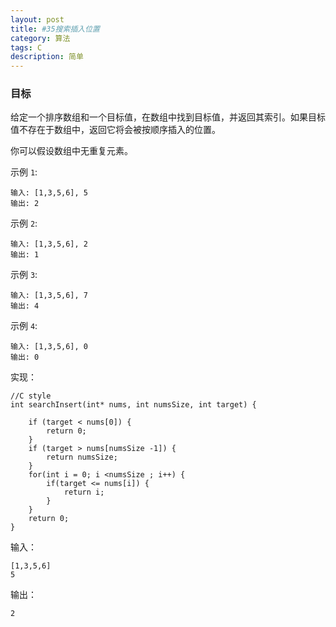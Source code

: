 ```yaml
---
layout: post
title: #35搜索插入位置
category: 算法
tags: C
description: 简单
--- 
```


### 目标

给定一个排序数组和一个目标值，在数组中找到目标值，并返回其索引。如果目标值不存在于数组中，返回它将会被按顺序插入的位置。

你可以假设数组中无重复元素。

示例 `1`:

	输入: [1,3,5,6], 5
	输出: 2
示例 `2`:

	输入: [1,3,5,6], 2
	输出: 1
示例 `3`:

	输入: [1,3,5,6], 7
	输出: 4
示例 `4`:

	输入: [1,3,5,6], 0
	输出: 0


实现：

	//C style
	int searchInsert(int* nums, int numsSize, int target) {
	    
	    if (target < nums[0]) { 
	        return 0;
	    }
	    if (target > nums[numsSize -1]) {
	        return numsSize;
	    }
	    for(int i = 0; i <numsSize ; i++) {
	        if(target <= nums[i]) {
	            return i;
	        } 
	    }
	    return 0;
	}
输入：
	
	[1,3,5,6]
	5

输出：

	2
